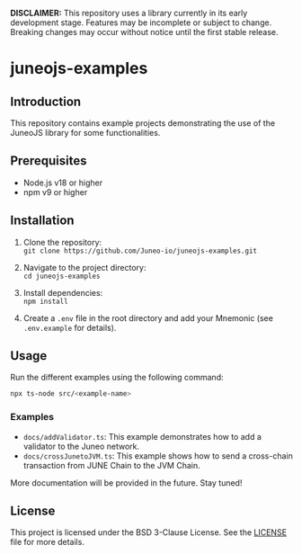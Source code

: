 **DISCLAIMER:** This repository uses a library currently in its early development stage. Features may be incomplete or subject to change. Breaking changes may occur without notice until the first stable release.

# juneojs-examples

## Introduction

This repository contains example projects demonstrating the use of the JuneoJS library for some functionalities.

## Prerequisites

- Node.js v18 or higher
- npm v9 or higher

## Installation

1. Clone the repository:  
   `git clone https://github.com/Juneo-io/juneojs-examples.git`
2. Navigate to the project directory:  
   `cd juneojs-examples`

3. Install dependencies:  
   `npm install`

4. Create a `.env` file in the root directory and add your Mnemonic (see `.env.example` for details).

## Usage

Run the different examples using the following command:

```bash
npx ts-node src/<example-name>
```

### Examples

- `docs/addValidator.ts`: This example demonstrates how to add a validator to the Juneo network.
- `docs/crossJunetoJVM.ts`: This example shows how to send a cross-chain transaction from JUNE Chain to the JVM Chain.

More documentation will be provided in the future. Stay tuned!

## License

This project is licensed under the BSD 3-Clause License. See the [LICENSE](LICENSE) file for more details.
